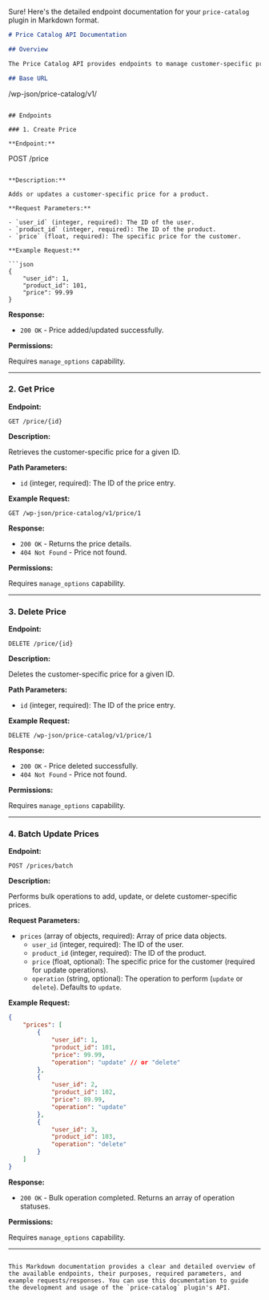 Sure! Here's the detailed endpoint documentation for your `price-catalog` plugin in Markdown format.

```markdown
# Price Catalog API Documentation

## Overview

The Price Catalog API provides endpoints to manage customer-specific pricing for WooCommerce products. This includes operations for creating, updating, retrieving, deleting, and performing bulk operations on prices.

## Base URL

```
/wp-json/price-catalog/v1/
```

## Endpoints

### 1. Create Price

**Endpoint:**

```
POST /price
```

**Description:**

Adds or updates a customer-specific price for a product.

**Request Parameters:**

- `user_id` (integer, required): The ID of the user.
- `product_id` (integer, required): The ID of the product.
- `price` (float, required): The specific price for the customer.

**Example Request:**

```json
{
    "user_id": 1,
    "product_id": 101,
    "price": 99.99
}
```

**Response:**

- `200 OK` - Price added/updated successfully.

**Permissions:**

Requires `manage_options` capability.

---

### 2. Get Price

**Endpoint:**

```
GET /price/{id}
```

**Description:**

Retrieves the customer-specific price for a given ID.

**Path Parameters:**

- `id` (integer, required): The ID of the price entry.

**Example Request:**

```
GET /wp-json/price-catalog/v1/price/1
```

**Response:**

- `200 OK` - Returns the price details.
- `404 Not Found` - Price not found.

**Permissions:**

Requires `manage_options` capability.

---

### 3. Delete Price

**Endpoint:**

```
DELETE /price/{id}
```

**Description:**

Deletes the customer-specific price for a given ID.

**Path Parameters:**

- `id` (integer, required): The ID of the price entry.

**Example Request:**

```
DELETE /wp-json/price-catalog/v1/price/1
```

**Response:**

- `200 OK` - Price deleted successfully.
- `404 Not Found` - Price not found.

**Permissions:**

Requires `manage_options` capability.

---

### 4. Batch Update Prices

**Endpoint:**

```
POST /prices/batch
```

**Description:**

Performs bulk operations to add, update, or delete customer-specific prices.

**Request Parameters:**

- `prices` (array of objects, required): Array of price data objects.
  - `user_id` (integer, required): The ID of the user.
  - `product_id` (integer, required): The ID of the product.
  - `price` (float, optional): The specific price for the customer (required for update operations).
  - `operation` (string, optional): The operation to perform (`update` or `delete`). Defaults to `update`.

**Example Request:**

```json
{
    "prices": [
        {
            "user_id": 1,
            "product_id": 101,
            "price": 99.99,
            "operation": "update" // or "delete"
        },
        {
            "user_id": 2,
            "product_id": 102,
            "price": 89.99,
            "operation": "update"
        },
        {
            "user_id": 3,
            "product_id": 103,
            "operation": "delete"
        }
    ]
}
```

**Response:**

- `200 OK` - Bulk operation completed. Returns an array of operation statuses.

**Permissions:**

Requires `manage_options` capability.

---
```

This Markdown documentation provides a clear and detailed overview of the available endpoints, their purposes, required parameters, and example requests/responses. You can use this documentation to guide the development and usage of the `price-catalog` plugin's API.